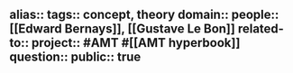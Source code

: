 alias::
tags:: concept, theory
domain::
people:: [[Edward Bernays]], [[Gustave Le Bon]] 
related-to::
project:: #AMT #[[AMT hyperbook]] 
question::
public:: true
-